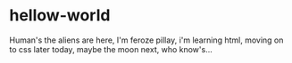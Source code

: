 # hellow-world
Human's the aliens are here, 
I'm feroze pillay,
i'm learning html,
moving on to css later today,
maybe the moon next,
who know's...
